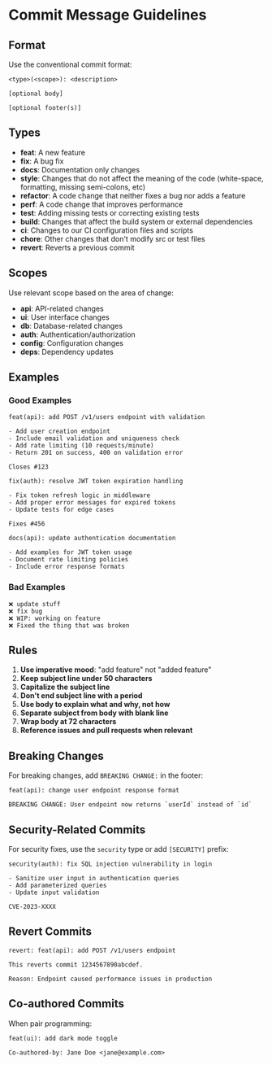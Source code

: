 # Commit Message Guidelines

## Format
Use the conventional commit format:
```
<type>(<scope>): <description>

[optional body]

[optional footer(s)]
```

## Types
- **feat**: A new feature
- **fix**: A bug fix
- **docs**: Documentation only changes
- **style**: Changes that do not affect the meaning of the code (white-space, formatting, missing semi-colons, etc)
- **refactor**: A code change that neither fixes a bug nor adds a feature
- **perf**: A code change that improves performance
- **test**: Adding missing tests or correcting existing tests
- **build**: Changes that affect the build system or external dependencies
- **ci**: Changes to our CI configuration files and scripts
- **chore**: Other changes that don't modify src or test files
- **revert**: Reverts a previous commit

## Scopes
Use relevant scope based on the area of change:
- **api**: API-related changes
- **ui**: User interface changes
- **db**: Database-related changes
- **auth**: Authentication/authorization
- **config**: Configuration changes
- **deps**: Dependency updates

## Examples

### Good Examples
```
feat(api): add POST /v1/users endpoint with validation

- Add user creation endpoint
- Include email validation and uniqueness check
- Add rate limiting (10 requests/minute)
- Return 201 on success, 400 on validation error

Closes #123
```

```
fix(auth): resolve JWT token expiration handling

- Fix token refresh logic in middleware
- Add proper error messages for expired tokens
- Update tests for edge cases

Fixes #456
```

```
docs(api): update authentication documentation

- Add examples for JWT token usage
- Document rate limiting policies
- Include error response formats
```

### Bad Examples
```
❌ update stuff
❌ fix bug
❌ WIP: working on feature
❌ Fixed the thing that was broken
```

## Rules
1. **Use imperative mood**: "add feature" not "added feature"
2. **Keep subject line under 50 characters**
3. **Capitalize the subject line**
4. **Don't end subject line with a period**
5. **Use body to explain what and why, not how**
6. **Separate subject from body with blank line**
7. **Wrap body at 72 characters**
8. **Reference issues and pull requests when relevant**

## Breaking Changes
For breaking changes, add `BREAKING CHANGE:` in the footer:
```
feat(api): change user endpoint response format

BREAKING CHANGE: User endpoint now returns `userId` instead of `id`
```

## Security-Related Commits
For security fixes, use the `security` type or add `[SECURITY]` prefix:
```
security(auth): fix SQL injection vulnerability in login

- Sanitize user input in authentication queries
- Add parameterized queries
- Update input validation

CVE-2023-XXXX
```

## Revert Commits
```
revert: feat(api): add POST /v1/users endpoint

This reverts commit 1234567890abcdef.

Reason: Endpoint caused performance issues in production
```

## Co-authored Commits
When pair programming:
```
feat(ui): add dark mode toggle

Co-authored-by: Jane Doe <jane@example.com>
```



